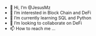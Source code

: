 - 👋 Hi, I’m @JesusMz
- 👀 I’m interested in Block Chain and DeFi
- 🌱 I’m currently learning SQL and Python
- 💞️ I’m looking to collaborate on DeFi
- 📫 How to reach me ...

<!---
JesusMz/JesusMz is a ✨ special ✨ repository because its `README.md` (this file) appears on your GitHub profile.
You can click the Preview link to take a look at your changes.
--->
